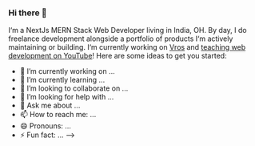 ### Hi there 👋

I‘m a NextJs MERN Stack Web Developer living in India, OH. By day, I do freelance development alongside a portfolio of products I‘m actively maintaining or building. I‘m currently working on [Vros](https://github.com/HrxPrathmesh/Vros-Code) and [teaching web development on YouTube](https://www.youtube.com/@Vroscode)!
Here are some ideas to get you started:

- 🔭 I’m currently working on ...
- 🌱 I’m currently learning ...
- 👯 I’m looking to collaborate on ...
- 🤔 I’m looking for help with ...
- 💬 Ask me about ...
- 📫 How to reach me: ...
- 😄 Pronouns: ...
- ⚡ Fun fact: ...
-->
